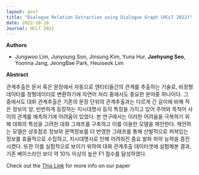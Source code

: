 ```yaml
---
layout: post
title: "Dialogue Relation Extraction using Dialogue Graph (HCLT 2022)"
date: 2022-10-18
Journal: HCLT 2022
---
```


**Authors**
- Jungwoo Lim, Junyoung Son, Jinsung Kim, Yuna Hur, **Jaehyung Seo**, Yoonna Jang, JeongBae Park, Heuiseok Lim

**Abstract**

관계추출은 문서 혹은 문장에서 자동으로 엔티티들간의 관계를 추출하는 기술로, 비정형 데이터를 정형데이터로 변환하기에 자연어 처리 중에서도 중요한 분야중 하나이다. 그 중에서도 대화 관계추출은 기존의 문장 단위의 관계추출과는 다르게 긴 길이에 비해 적은 정보의 양, 빈번하게 등장하는 지시대명사 등의 특징을 가지고 있어 주어와 목적어 사이의 관계를 예측하기에 어려움이 있었다. 본 연구에서는 이러한 어려움을 극복하기 위해 대화의 특성을 고려한 대화 그래프를 구축하고 이를 이용한 모델을 제안한다. 제안하는 모델은 상호참조 정보와 문맥정보를 더 반영한 그래프를 통해 산발적으로 퍼져있는 정보를 효율적으로 수집하고, 지시대명사로 인해 어려워진 중요 발화 파악 능력을 증진시켰다. 또한 이를 실험적으로 보이기 위하여 대화 관계추출 데이터셋에 실험해본 결과, 기존 베이스라인 보다 약 10% 이상의 높은 F1 점수를 달성하였다.

Check out the [This Link][DOI] for more info on our paper

[DOI]: https://koreascience.kr/article/CFKO202226455346771.page

